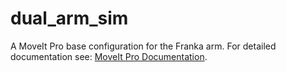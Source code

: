 # dual_arm_sim

A MoveIt Pro base configuration for the Franka arm.
For detailed documentation see: [MoveIt Pro Documentation](https://docs.picknik.ai/).
